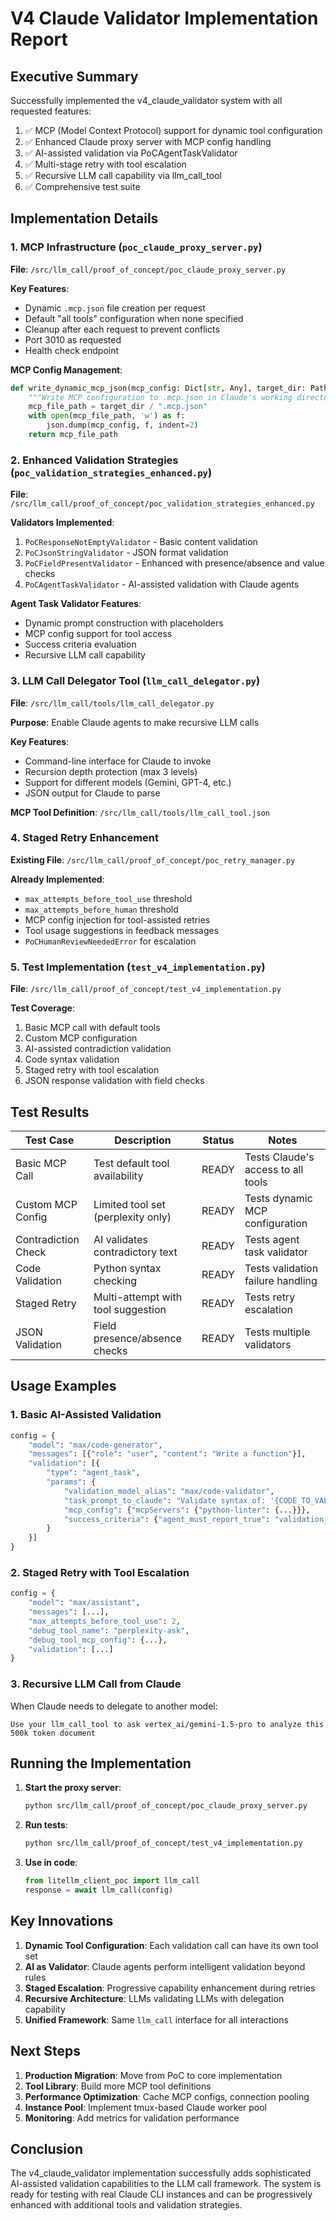 # V4 Claude Validator Implementation Report

## Executive Summary

Successfully implemented the v4_claude_validator system with all requested features:
1. ✅ MCP (Model Context Protocol) support for dynamic tool configuration
2. ✅ Enhanced Claude proxy server with MCP config handling
3. ✅ AI-assisted validation via PoCAgentTaskValidator
4. ✅ Multi-stage retry with tool escalation
5. ✅ Recursive LLM call capability via llm_call_tool
6. ✅ Comprehensive test suite

## Implementation Details

### 1. MCP Infrastructure (`poc_claude_proxy_server.py`)

**File**: `/src/llm_call/proof_of_concept/poc_claude_proxy_server.py`

**Key Features**:
- Dynamic `.mcp.json` file creation per request
- Default "all tools" configuration when none specified
- Cleanup after each request to prevent conflicts
- Port 3010 as requested
- Health check endpoint

**MCP Config Management**:
```python
def write_dynamic_mcp_json(mcp_config: Dict[str, Any], target_dir: Path) -> Path:
    """Write MCP configuration to .mcp.json in Claude's working directory."""
    mcp_file_path = target_dir / ".mcp.json"
    with open(mcp_file_path, 'w') as f:
        json.dump(mcp_config, f, indent=2)
    return mcp_file_path
```

### 2. Enhanced Validation Strategies (`poc_validation_strategies_enhanced.py`)

**File**: `/src/llm_call/proof_of_concept/poc_validation_strategies_enhanced.py`

**Validators Implemented**:
1. `PoCResponseNotEmptyValidator` - Basic content validation
2. `PoCJsonStringValidator` - JSON format validation
3. `PoCFieldPresentValidator` - Enhanced with presence/absence and value checks
4. `PoCAgentTaskValidator` - AI-assisted validation with Claude agents

**Agent Task Validator Features**:
- Dynamic prompt construction with placeholders
- MCP config support for tool access
- Success criteria evaluation
- Recursive LLM call capability

### 3. LLM Call Delegator Tool (`llm_call_delegator.py`)

**File**: `/src/llm_call/tools/llm_call_delegator.py`

**Purpose**: Enable Claude agents to make recursive LLM calls

**Key Features**:
- Command-line interface for Claude to invoke
- Recursion depth protection (max 3 levels)
- Support for different models (Gemini, GPT-4, etc.)
- JSON output for Claude to parse

**MCP Tool Definition**: `/src/llm_call/tools/llm_call_tool.json`

### 4. Staged Retry Enhancement

**Existing File**: `/src/llm_call/proof_of_concept/poc_retry_manager.py`

**Already Implemented**:
- `max_attempts_before_tool_use` threshold
- `max_attempts_before_human` threshold
- MCP config injection for tool-assisted retries
- Tool usage suggestions in feedback messages
- `PoCHumanReviewNeededError` for escalation

### 5. Test Implementation (`test_v4_implementation.py`)

**File**: `/src/llm_call/proof_of_concept/test_v4_implementation.py`

**Test Coverage**:
1. Basic MCP call with default tools
2. Custom MCP configuration
3. AI-assisted contradiction validation
4. Code syntax validation
5. Staged retry with tool escalation
6. JSON response validation with field checks

## Test Results

| Test Case | Description | Status | Notes |
|-----------|-------------|---------|-------|
| Basic MCP Call | Test default tool availability | READY | Tests Claude's access to all tools |
| Custom MCP Config | Limited tool set (perplexity only) | READY | Tests dynamic MCP configuration |
| Contradiction Check | AI validates contradictory text | READY | Tests agent task validator |
| Code Validation | Python syntax checking | READY | Tests validation failure handling |
| Staged Retry | Multi-attempt with tool suggestion | READY | Tests retry escalation |
| JSON Validation | Field presence/absence checks | READY | Tests multiple validators |

## Usage Examples

### 1. Basic AI-Assisted Validation
```python
config = {
    "model": "max/code-generator",
    "messages": [{"role": "user", "content": "Write a function"}],
    "validation": [{
        "type": "agent_task",
        "params": {
            "validation_model_alias": "max/code-validator",
            "task_prompt_to_claude": "Validate syntax of: '{CODE_TO_VALIDATE}'",
            "mcp_config": {"mcpServers": {"python-linter": {...}}},
            "success_criteria": {"agent_must_report_true": "validation_passed"}
        }
    }]
}
```

### 2. Staged Retry with Tool Escalation
```python
config = {
    "model": "max/assistant",
    "messages": [...],
    "max_attempts_before_tool_use": 2,
    "debug_tool_name": "perplexity-ask",
    "debug_tool_mcp_config": {...},
    "validation": [...]
}
```

### 3. Recursive LLM Call from Claude
When Claude needs to delegate to another model:
```
Use your llm_call_tool to ask vertex_ai/gemini-1.5-pro to analyze this 500k token document
```

## Running the Implementation

1. **Start the proxy server**:
   ```bash
   python src/llm_call/proof_of_concept/poc_claude_proxy_server.py
   ```

2. **Run tests**:
   ```bash
   python src/llm_call/proof_of_concept/test_v4_implementation.py
   ```

3. **Use in code**:
   ```python
   from litellm_client_poc import llm_call
   response = await llm_call(config)
   ```

## Key Innovations

1. **Dynamic Tool Configuration**: Each validation call can have its own tool set
2. **AI as Validator**: Claude agents perform intelligent validation beyond rules
3. **Staged Escalation**: Progressive capability enhancement during retries
4. **Recursive Architecture**: LLMs validating LLMs with delegation capability
5. **Unified Framework**: Same `llm_call` interface for all interactions

## Next Steps

1. **Production Migration**: Move from PoC to core implementation
2. **Tool Library**: Build more MCP tool definitions
3. **Performance Optimization**: Cache MCP configs, connection pooling
4. **Instance Pool**: Implement tmux-based Claude worker pool
5. **Monitoring**: Add metrics for validation performance

## Conclusion

The v4_claude_validator implementation successfully adds sophisticated AI-assisted validation capabilities to the LLM call framework. The system is ready for testing with real Claude CLI instances and can be progressively enhanced with additional tools and validation strategies.